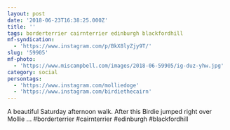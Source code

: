 ```yaml
---
layout: post
date: '2018-06-23T16:38:25.000Z'
title: ''
tags: borderterrier cairnterrier edinburgh blackfordhill
mf-syndication:
  - 'https://www.instagram.com/p/BkX8lyZjy9T/'
slug: '59905'
mf-photo:
  - 'https://www.miscampbell.com/images/2018-06-59905/ig-duz-yhw.jpg'
category: social
persontags:
  - 'https://www.instagram.com/molliedoge'
  - 'https://www.instagram.com/birdiethecairn'
---
```

A beautiful Saturday afternoon walk. After this Birdie jumped right over Mollie ... #borderterrier #cairnterrier #edinburgh #blackfordhill

